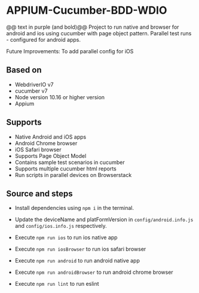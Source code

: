 # APPIUM-Cucumber-BDD-WDIO
@@ text in purple (and bold)@@
Project to run native and browser for android and ios using cucumber with page object pattern.
Parallel test runs - configured for android apps.

Future Improvements:
To add parallel config for iOS

## Based on

- WebdriverIO v7
- cucumber v7
- Node version 10.16 or higher version
- Appium

## Supports
- Native Android and iOS apps
- Android Chrome browser 
- iOS Safari browser 
- Supports Page Object Model
- Contains sample test scenarios in cucumber
- Supports multiple cucumber html reports
- Run scripts in parallel devices on Browserstack

## Source and steps

- Install dependencies using `npm i` in the terminal.

- Update the deviceName and platFormVersion in `config/android.info.js` and `config/ios.info.js` respectively.

- Execute `npm run ios` to run ios native app

- Execute `npm run iosBrowser` to run ios safari browser

- Execute `npm run android` to run android native app

- Execute `npm run androidBrowser` to run android chrome browser

- Execute `npm run lint` to run eslint
